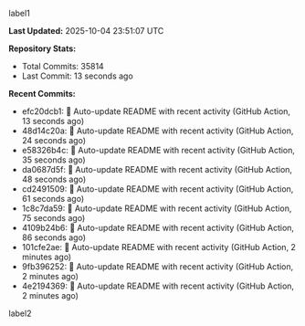 
label1 
<!-- ACTIVITY_START -->
**Last Updated:** 2025-10-04 23:51:07 UTC

**Repository Stats:**
- Total Commits: 35814
- Last Commit: 13 seconds ago

**Recent Commits:**
- efc20dcb1: 🤖 Auto-update README with recent activity (GitHub Action, 13 seconds ago)
- 48d14c20a: 🤖 Auto-update README with recent activity (GitHub Action, 24 seconds ago)
- e58326b4c: 🤖 Auto-update README with recent activity (GitHub Action, 35 seconds ago)
- da0687d5f: 🤖 Auto-update README with recent activity (GitHub Action, 48 seconds ago)
- cd2491509: 🤖 Auto-update README with recent activity (GitHub Action, 61 seconds ago)
- 1c8c7da59: 🤖 Auto-update README with recent activity (GitHub Action, 75 seconds ago)
- 4109b24b6: 🤖 Auto-update README with recent activity (GitHub Action, 86 seconds ago)
- 101cfe2ae: 🤖 Auto-update README with recent activity (GitHub Action, 2 minutes ago)
- 9fb396252: 🤖 Auto-update README with recent activity (GitHub Action, 2 minutes ago)
- 4e2194369: 🤖 Auto-update README with recent activity (GitHub Action, 2 minutes ago)
<!-- ACTIVITY_END -->

label2
